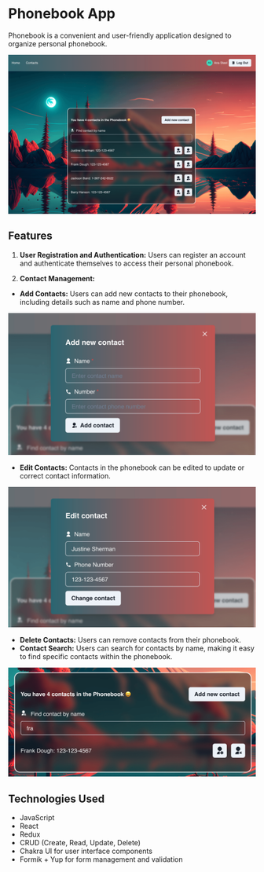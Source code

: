 # Phonebook App

Phonebook is a convenient and user-friendly application designed to organize
personal phonebook.

![Contact page](./src/assets/images/contacts-page-min.png)

## Features
1. **User Registration and Authentication:** Users can register an account and authenticate themselves to access their personal phonebook.

2. **Contact Management:**
- **Add Contacts:** Users can add new contacts to their phonebook, including details such as name and phone number.

![Add contact](./src/assets/images/add-new-contact-min.png)

- **Edit Contacts:** Contacts in the phonebook can be edited to update or correct contact information.

![Update contact](./src/assets/images/edit-contact-min.png)

- **Delete Contacts:** Users can remove contacts from their phonebook.
- **Contact Search:** Users can search for contacts by name, making it easy to find specific contacts within the phonebook.

![Find contact](./src/assets/images/find-contact-min.png)

## Technologies Used
- JavaScript
- React
- Redux
- CRUD (Create, Read, Update, Delete)
- Chakra UI for user interface components
- Formik + Yup for form management and validation
